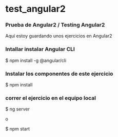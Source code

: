 # test_angular2

### Prueba de Angular2 / Testing Angular2

Aquí estoy guardando unos ejercicios en Angular2

### Intallar instalar Angular CLI

$ npm install -g @angular/cli

### Instalar los componentes de este ejercicio

$ npm install

### correr el ejercicio en el equipo local

$ ng server

o

$ npm start
